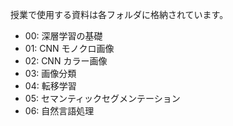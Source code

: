 授業で使用する資料は各フォルダに格納されています。
* 00: 深層学習の基礎
* 01: CNN モノクロ画像
* 02: CNN カラー画像
* 03: 画像分類
* 04: 転移学習
* 05: セマンティックセグメンテーション
* 06: 自然言語処理

